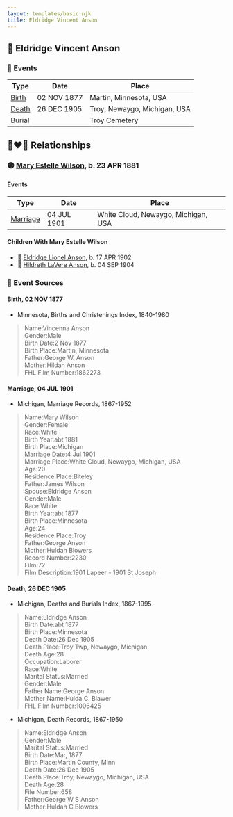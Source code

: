 ```yaml
---
layout: templates/basic.njk
title: Eldridge Vincent Anson
---
```

## 🔵 Eldridge Vincent Anson

### 📆 Events

Type | Date | Place
------ | ------ | ------
[Birth](#event-event-2) | 02 NOV 1877 | Martin, Minnesota, USA
[Death](#event-event-3) | 26 DEC 1905 | Troy, Newaygo, Michigan, USA
Burial |  | Troy Cemetery

## 👩‍❤️‍👨 Relationships

### 🟣 [Mary Estelle Wilson](/people/4/46787428), b. 23 APR 1881

#### Events

Type | Date | Place
------ | ------ | ------
[Marriage](#event-family-0-event-0) | 04 JUL 1901 | White Cloud, Newaygo, Michigan, USA
#### Children With Mary Estelle Wilson
* 🔵 [Eldridge Lionel Anson](/people/2/23048123), b. 17 APR 1902
* 🔵 [Hildreth LaVere Anson](/people/8/87733546), b. 04 SEP 1904
### 📰 Event Sources

#### <a id="event-event-2"></a> Birth, 02 NOV 1877
* Minnesota, Births and Christenings Index, 1840-1980
>   
  > Name:Vincenna Anson  
  > Gender:Male  
  > Birth Date:2 Nov 1877  
  > Birth Place:Martin, Minnesota  
  > Father:George W. Anson  
  > Mother:Hildah Anson  
  > FHL Film Number:1862273

#### <a id="event-family-0-event-0"></a> Marriage, 04 JUL 1901
* Michigan, Marriage Records, 1867-1952
>   
  > Name:Mary Wilson  
  > Gender:Female  
  > Race:White  
  > Birth Year:abt 1881  
  > Birth Place:Michigan  
  > Marriage Date:4 Jul 1901  
  > Marriage Place:White Cloud, Newaygo, Michigan, USA  
  > Age:20  
  > Residence Place:Biteley  
  > Father:James Wilson  
  > Spouse:Eldridge Anson  
  > Gender:Male  
  > Race:White  
  > Birth Year:abt 1877  
  > Birth Place:Minnesota  
  > Age:24  
  > Residence Place:Troy  
  > Father:George Anson  
  > Mother:Huldah Blowers  
  > Record Number:2230  
  > Film:72  
  > Film Description:1901 Lapeer - 1901 St Joseph

#### <a id="event-event-3"></a> Death, 26 DEC 1905
* Michigan, Deaths and Burials Index, 1867-1995
>   
  > Name:Eldridge Anson  
  > Birth Date:abt 1877  
  > Birth Place:Minnesota  
  > Death Date:26 Dec 1905  
  > Death Place:Troy Twp, Newaygo, Michigan  
  > Death Age:28  
  > Occupation:Laborer  
  > Race:White  
  > Marital Status:Married  
  > Gender:Male  
  > Father Name:George Anson  
  > Mother Name:Hulda C. Blawer  
  > FHL Film Number:1006425
* Michigan, Death Records, 1867-1950
>   
  > Name:Eldridge Anson  
  > Gender:Male  
  > Marital Status:Married  
  > Birth Date:Mar, 1877  
  > Birth Place:Martin County, Minn  
  > Death Date:26 Dec 1905  
  > Death Place:Troy, Newaygo, Michigan, USA  
  > Death Age:28  
  > File Number:658  
  > Father:George W S Anson  
  > Mother:Huldah C Blowers